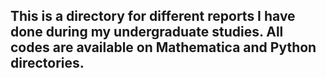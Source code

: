 ## This is a directory for different reports I have done during my undergraduate studies. All codes are available on Mathematica and Python directories.
